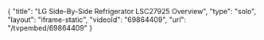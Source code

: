 {
    "title": "LG Side-By-Side Refrigerator LSC27925 Overview",
    "type": "solo",
    "layout": "iframe-static",
    "videoId": "69864409",
    "url": "\/tvpembed\/69864409"
}